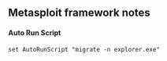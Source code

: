 ## Metasploit framework notes

#### Auto Run Script

```
set AutoRunScript "migrate -n explorer.exe"
```

